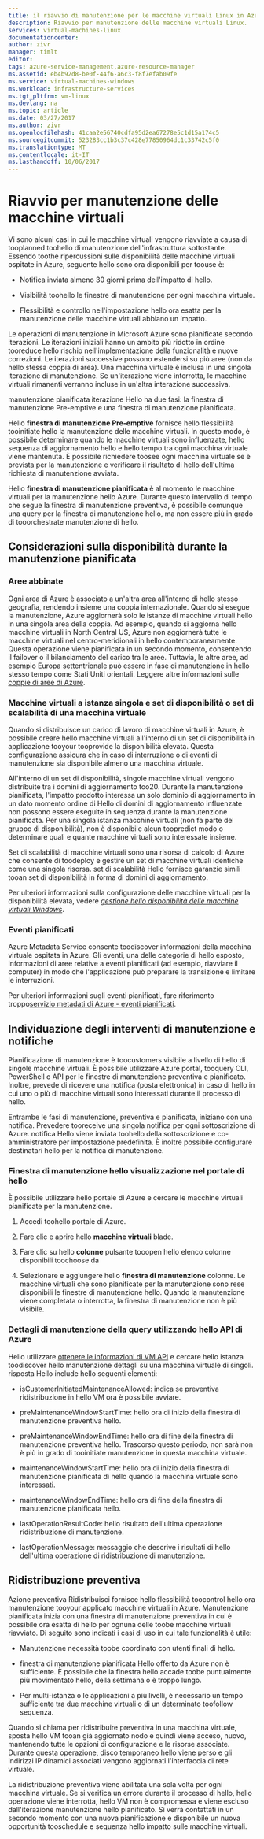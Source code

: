 ```yaml
---
title: il riavvio di manutenzione per le macchine virtuali Linux in Azure aaaVM | Documenti Microsoft
description: Riavvio per manutenzione delle macchine virtuali Linux.
services: virtual-machines-linux
documentationcenter: 
author: zivr
manager: timlt
editor: 
tags: azure-service-management,azure-resource-manager
ms.assetid: eb4b92d8-be0f-44f6-a6c3-f8f7efab09fe
ms.service: virtual-machines-windows
ms.workload: infrastructure-services
ms.tgt_pltfrm: vm-linux
ms.devlang: na
ms.topic: article
ms.date: 03/27/2017
ms.author: zivr
ms.openlocfilehash: 41caa2e56740cdfa95d2ea67278e5c1d15a174c5
ms.sourcegitcommit: 523283cc1b3c37c428e77850964dc1c33742c5f0
ms.translationtype: MT
ms.contentlocale: it-IT
ms.lasthandoff: 10/06/2017
---
```

# <a name="vm-restarting-maintenance"></a>Riavvio per manutenzione delle macchine virtuali

Vi sono alcuni casi in cui le macchine virtuali vengono riavviate a causa di tooplanned toohello di manutenzione dell'infrastruttura sottostante. Essendo toothe ripercussioni sulle disponibilità delle macchine virtuali ospitate in Azure, seguente hello sono ora disponibili per toouse è:

-   Notifica inviata almeno 30 giorni prima dell'impatto di hello.

-   Visibilità toohello le finestre di manutenzione per ogni macchina virtuale.

-   Flessibilità e controllo nell'impostazione hello ora esatta per la manutenzione delle macchine virtuali abbiano un impatto.

Le operazioni di manutenzione in Microsoft Azure sono pianificate secondo iterazioni. Le iterazioni iniziali hanno un ambito più ridotto in ordine tooreduce hello rischio nell'implementazione della funzionalità e nuove correzioni. Le iterazioni successive possono estendersi su più aree (non da hello stessa coppia di area). Una macchina virtuale è inclusa in una singola iterazione di manutenzione. Se un'iterazione viene interrotta, le macchine virtuali rimanenti verranno incluse in un'altra interazione successiva.

manutenzione pianificata iterazione Hello ha due fasi: la finestra di manutenzione Pre-emptive e una finestra di manutenzione pianificata.

Hello **finestra di manutenzione Pre-emptive** fornisce hello flessibilità tooinitiate hello la manutenzione delle macchine virtuali. In questo modo, è possibile determinare quando le macchine virtuali sono influenzate, hello sequenza di aggiornamento hello e hello tempo tra ogni macchina virtuale viene mantenuta. È possibile richiedere toosee ogni macchina virtuale se è prevista per la manutenzione e verificare il risultato di hello dell'ultima richiesta di manutenzione avviata.

Hello **finestra di manutenzione pianificata** è al momento le macchine virtuali per la manutenzione hello Azure. Durante questo intervallo di tempo che segue la finestra di manutenzione preventiva, è possibile comunque una query per la finestra di manutenzione hello, ma non essere più in grado di tooorchestrate manutenzione di hello.

## <a name="availability-considerations-during-planned-maintenance"></a>Considerazioni sulla disponibilità durante la manutenzione pianificata 

### <a name="paired-regions"></a>Aree abbinate

Ogni area di Azure è associato a un'altra area all'interno di hello stesso geografia, rendendo insieme una coppia internazionale. Quando si esegue la manutenzione, Azure aggiornerà solo le istanze di macchine virtuali hello in una singola area della coppia. Ad esempio, quando si aggiorna hello macchine virtuali in North Central US, Azure non aggiornerà tutte le macchine virtuali nel centro-meridionali in hello contemporaneamente. Questa operazione viene pianificata in un secondo momento, consentendo il failover o il bilanciamento del carico tra le aree. Tuttavia, le altre aree, ad esempio Europa settentrionale può essere in fase di manutenzione in hello stesso tempo come Stati Uniti orientali.
Leggere altre informazioni sulle [coppie di aree di Azure](https://docs.microsoft.com/azure/best-practices-availability-paired-regions).

### <a name="single-instance-vms-vs-availability-set-or-vm-scale-set"></a>Macchine virtuali a istanza singola e set di disponibilità o set di scalabilità di una macchina virtuale

Quando si distribuisce un carico di lavoro di macchine virtuali in Azure, è possibile creare hello macchine virtuali all'interno di un set di disponibilità in applicazione tooyour tooprovide la disponibilità elevata. Questa configurazione assicura che in caso di interruzione o di eventi di manutenzione sia disponibile almeno una macchina virtuale.

All'interno di un set di disponibilità, singole macchine virtuali vengono distribuite tra i domini di aggiornamento too20. Durante la manutenzione pianificata, l'impatto prodotto interessa un solo dominio di aggiornamento in un dato momento ordine di Hello di domini di aggiornamento influenzate non possono essere eseguite in sequenza durante la manutenzione pianificata. Per una singola istanza macchine virtuali (non fa parte del gruppo di disponibilità), non è disponibile alcun toopredict modo o determinare quali e quante macchine virtuali sono interessate insieme.

Set di scalabilità di macchine virtuali sono una risorsa di calcolo di Azure che consente di toodeploy e gestire un set di macchine virtuali identiche come una singola risorsa.
set di scalabilità Hello fornisce garanzie simili tooan set di disponibilità in forma di domini di aggiornamento. 

Per ulteriori informazioni sulla configurazione delle macchine virtuali per la disponibilità elevata, vedere [ *gestione hello disponibilità delle macchine virtuali Windows*](manage-availability.md?toc=%2fazure%2fvirtual-machines%2flinux%2ftoc.json).

### <a name="scheduled-events"></a>Eventi pianificati

Azure Metadata Service consente toodiscover informazioni della macchina virtuale ospitata in Azure. Gli eventi, una delle categorie di hello esposto, informazioni di aree relative a eventi pianificati (ad esempio, riavviare il computer) in modo che l'applicazione può preparare la transizione e limitare le interruzioni.

Per ulteriori informazioni sugli eventi pianificati, fare riferimento troppo[servizio metadati di Azure - eventi pianificati](../virtual-machines-scheduled-events.md).

## <a name="maintenance-discovery-and-notifications"></a>Individuazione degli interventi di manutenzione e notifiche

Pianificazione di manutenzione è toocustomers visibile a livello di hello di singole macchine virtuali. È possibile utilizzare Azure portal, tooquery CLI, PowerShell o API per le finestre di manutenzione preventiva e pianificato. Inoltre, prevede di ricevere una notifica (posta elettronica) in caso di hello in cui uno o più di macchine virtuali sono interessati durante il processo di hello.

Entrambe le fasi di manutenzione, preventiva e pianificata, iniziano con una notifica. Prevedere tooreceive una singola notifica per ogni sottoscrizione di Azure. notifica Hello viene inviata toohello della sottoscrizione e co-amministratore per impostazione predefinita. È inoltre possibile configurare destinatari hello per la notifica di manutenzione.

### <a name="view-hello-maintenance-window-in-hello-portal"></a>Finestra di manutenzione hello visualizzazione nel portale di hello 

È possibile utilizzare hello portale di Azure e cercare le macchine virtuali pianificate per la manutenzione.

1.  Accedi toohello portale di Azure.

2.  Fare clic e aprire hello **macchine virtuali** blade.

3.  Fare clic su hello **colonne** pulsante tooopen hello elenco colonne disponibili toochoose da

4.  Selezionare e aggiungere hello **finestra di manutenzione** colonne. Le macchine virtuali che sono pianificate per la manutenzione sono rese disponibili le finestre di manutenzione hello. Quando la manutenzione viene completata o interrotta, la finestra di manutenzione non è più visibile.

### <a name="query-maintenance-details-using-hello-azure-api"></a>Dettagli di manutenzione della query utilizzando hello API di Azure

Hello utilizzare [ottenere le informazioni di VM API](https://docs.microsoft.com/rest/api/compute/virtualmachines/virtualmachines-get) e cercare hello istanza toodiscover hello manutenzione dettagli su una macchina virtuale di singoli. risposta Hello include hello seguenti elementi:

  - isCustomerInitiatedMaintenanceAllowed: indica se preventiva ridistribuzione in hello VM ora è possibile avviare.

  - preMaintenanceWindowStartTime: hello ora di inizio della finestra di manutenzione preventiva hello.

  - preMaintenanceWindowEndTime: hello ora di fine della finestra di manutenzione preventiva hello. Trascorso questo periodo, non sarà non è più in grado di tooinitiate manutenzione in questa macchina virtuale.
    
  - maintenanceWindowStartTime: hello ora di inizio della finestra di manutenzione pianificata di hello quando la macchina virtuale sono interessati.

  - maintenanceWindowEndTime: hello ora di fine della finestra di manutenzione pianificata hello.
  
  - lastOperationResultCode: hello risultato dell'ultima operazione ridistribuzione di manutenzione.
 
  - lastOperationMessage: messaggio che descrive i risultati di hello dell'ultima operazione di ridistribuzione di manutenzione.


## <a name="pre-emptive-redeploy"></a>Ridistribuzione preventiva

Azione preventiva Ridistribuisci fornisce hello flessibilità toocontrol hello ora manutenzione tooyour applicato macchine virtuali in Azure. Manutenzione pianificata inizia con una finestra di manutenzione preventiva in cui è possibile ora esatta di hello per ognuna delle toobe macchine virtuali riavviato. Di seguito sono indicati i casi di uso in cui tale funzionalità è utile:

-   Manutenzione necessità toobe coordinato con utenti finali di hello.

-   finestra di manutenzione pianificata Hello offerto da Azure non è sufficiente.
    È possibile che la finestra hello accade toobe puntualmente più movimentato hello, della settimana o è troppo lungo.

-   Per multi-istanza o le applicazioni a più livelli, è necessario un tempo sufficiente tra due macchine virtuali o di un determinato toofollow sequenza.

Quando si chiama per ridistribuire preventiva in una macchina virtuale, sposta hello VM tooan già aggiornato nodo e quindi viene acceso, nuovo, mantenendo tutte le opzioni di configurazione e le risorse associate. Durante questa operazione, disco temporaneo hello viene perso e gli indirizzi IP dinamici associati vengono aggiornati l'interfaccia di rete virtuale.

La ridistribuzione preventiva viene abilitata una sola volta per ogni macchina virtuale. Se si verifica un errore durante il processo di hello, hello operazione viene interrotta, hello VM non è compromessa e viene escluso dall'iterazione manutenzione hello pianificato. Si verrà contattati in un secondo momento con una nuova pianificazione e disponibile un nuova opportunità tooschedule e sequenza hello impatto sulle macchine virtuali.
